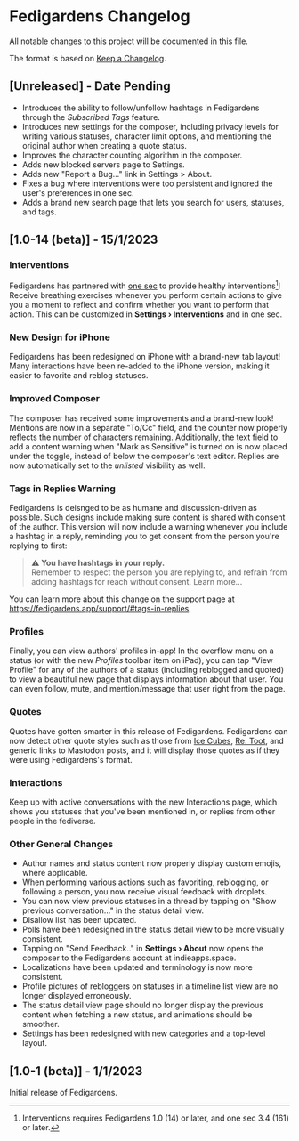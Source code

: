 # Fedigardens Changelog

All notable changes to this project will be documented in this file.

The format is based on [Keep a Changelog](https://keepachangelog.com/en/1.0.0/).

<!--
If you need to list changes to this changelog but there isn't an entry for it, create one using the following format:

## [Unreleased] - Date Pending

And list your changes under that.
-->

## [Unreleased] - Date Pending

- Introduces the ability to follow/unfollow hashtags in Fedigardens through the _Subscribed Tags_ feature.
- Introduces new settings for the composer, including privacy levels for writing various statuses, character limit options, and mentioning the original author when creating a quote status.
- Improves the character counting algorithm in the composer.
- Adds new blocked servers page to Settings.
- Adds new "Report a Bug..." link in Settings > About.
- Fixes a bug where interventions were too persistent and ignored the user's preferences in one sec.
- Adds a brand new search page that lets you search for users, statuses, and tags.

## [1.0-14 (beta)] - 15/1/2023

### Interventions
Fedigardens has partnered with [one sec](https://one-sec.app) to provide healthy interventions[^1]! Receive breathing exercises whenever you perform certain actions to give you a moment to reflect and confirm whether you want to perform that action. This can be customized in **Settings &rsaquo; Interventions** and in one sec.

### New Design for iPhone
Fedigardens has been redesigned on iPhone with a brand-new tab layout! Many interactions have been re-added to the iPhone version, making it easier to favorite and reblog statuses.

### Improved Composer
The composer has received some improvements and a brand-new look! Mentions are now in a separate "To/Cc" field, and the counter now properly reflects the number of characters remaining. Additionally, the text field to add a content warning when "Mark as Sensitive" is turned on is now placed under the toggle, instead of below the composer's text editor. Replies are now automatically set to the _unlisted_ visibility as well.

### Tags in Replies Warning
Fedigardens is deisnged to be as humane and discussion-driven as possible. Such designs include making sure content is shared with consent of the author. This version will now include a warning whenever you include a hashtag in a reply, reminding you to get consent from the person you're replying to first:

> **⚠️ You have hashtags in your reply.**  
> Remember to respect the person you are replying to, and refrain from adding hashtags for reach without consent. Learn more...

You can learn more about this change on the support page at https://fedigardens.app/support/#tags-in-replies.

### Profiles
Finally, you can view authors' profiles in-app! In the overflow menu on a status (or with the new *Profiles* toolbar item on iPad), you can tap "View Profile" for any of the authors of a status (including reblogged and quoted) to view a beautiful new page that displays information about that user. You can even follow, mute, and mention/message that user right from the page.

### Quotes
Quotes have gotten smarter in this release of Fedigardens. Fedigardens can now detect other quote styles such as those from [Ice Cubes](https://github.com/Dimillian/IceCubesApp), [Re: Toot](https://retoot.app), and generic links to Mastodon posts, and it will display those quotes as if they were using Fedigardens's format.

### Interactions
Keep up with active conversations with the new Interactions page, which shows you statuses that you've been mentioned in, or replies from other people in the fediverse.

### Other General Changes
- Author names and status content now properly display custom emojis, where applicable.
- When performing various actions such as favoriting, reblogging, or following a person, you now receive visual feedback with droplets.
- You can now view previous statuses in a thread by tapping on "Show previous conversation..." in the status detail view.
- Disallow list has been updated.
- Polls have been redesigned in the status detail view to be more visually consistent.
- Tapping on "Send Feedback.." in **Settings &rsaquo; About** now opens the composer to the Fedigardens account at indieapps.space.
- Localizations have been updated and terminology is now more consistent.
- Profile pictures of rebloggers on statuses in a timeline list view are no longer displayed erroneously.
- The status detail view page should no longer display the previous content when fetching a new status, and animations should be smoother.
- Settings has been redesigned with new categories and a top-level layout.

## [1.0-1 (beta)] - 1/1/2023

Initial release of Fedigardens.

[^1]: Interventions requires Fedigardens 1.0 (14) or later, and one sec 3.4 (161) or later.
